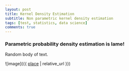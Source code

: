 ```yaml
---
layout: post
title: Kernel Density Estimation
subtitle: Non parametric kernel density estimation
tags: [test, statistics, data science]
comments: true
---
```


### Parametric probability density estimation is lame!

Random body of text.

![image]({{ [place] | relative_url }})

[place]: /assets/img/Data_Folder/Comparison_of_1D_histogram_and_KDE.png